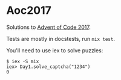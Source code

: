 # Aoc2017

Solutions to [Advent of Code 2017](http://adventofcode.com/2017).

Tests are mostly in docstests, run `mix test`.

You'll need to use iex to solve puzzles:

```
$ iex -S mix
iex> Day1.solve_captcha("1234")
0
```
